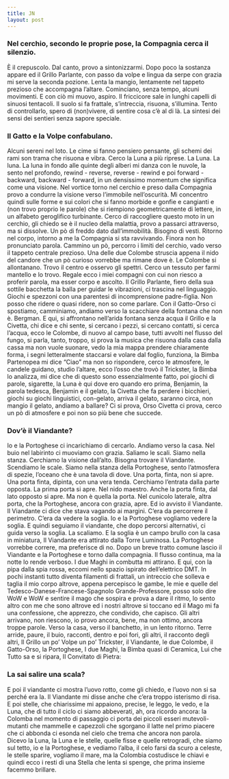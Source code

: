 ```yaml
---
title: JN
layout: post
---
```

### Nel cerchio, secondo le proprie pose, la Compagnia cerca il silenzio. 
È il crepuscolo. Dal canto, provo a sintonizzarmi. 
Dopo poco la sostanza appare ed il Grillo Parlante, con passo da volpe e lingua da serpe con grazia mi serve la seconda pozione. Lenta la mangio, lentamente nel tappeto prezioso che accompagna l’altare. 
Cominciano, senza tempo, alcuni movimenti. E con ciò mi muovo, aspiro. 
Il friccicore sale in lunghi capelli di sinuosi tentacoli. Il suolo si fa frattale, s’intreccia, risuona, s’illumina. 
Tento di controllarlo, spero di (non)vivere, di sentire cosa c’è al di là. 
La sintesi dei sensi dei sentieri senza sapore speciale. 

### Il Gatto e la Volpe confabulano. 
Alcuni sereni nel loto. Le cime si fanno pensiero pensante, gli schemi dei rami son trama che risuona e vibra. 
Cerco la Luna a più riprese. La Luna. La luna. La luna in fondo alle quinte degli alberi mi danza con le  nuvole, la sento nel profondo, rewind - reverse, reverse - rewind e poi forward - backward, backward -  forward, in un densissimo momentum che significa come una visione. 
Nel vortice torno nel cerchio e preso dalla Compagnia provo a condurre la visione verso l’immobile  nell’oscurità. Mi concentro quindi sulle forme e sui colori che si fanno morbide e gonfie e cangianti e (non trovo proprio le parole) che si riempiono geometricamente di lettere, in un alfabeto geroglifico  turbinante. Cerco di raccogliere questo moto in un cerchio, gli chiedo se è il nucleo della malattia, provo a passarci attraverso, ma si dissolve. 
Un pò di freddo dato dall’immobilità. Bisogno di vesti. Ritorno nel corpo, intorno a me la Compagnia si  sta ravvivando. Finora non ho pronunciato parola. Cammino un pò, percorro i limiti del cerchio, vado  verso il tappeto centrale prezioso. 
Una delle due Colombe struscia appena il nido del candore che un pò curioso vorrebbe ma rimane dove  è. Le Colombe si allontanano. 
Trovo il centro e osservo gli spettri. Cerco un tessuto per farmi mantello e lo trovo. Regale ecco i miei  compagni con cui non riesco a proferir parola, ma esser corpo e ascolto. Il Grillo Parlante, fiero della sua  sottile bacchetta la balla per guidar le vibrazioni, ci trascina nel linguaggio. Giochi e spezzoni con una  parentesi di incomprensione padre-figlia. Non posso che ridere o quasi ridere, non so come parlare. Con  il Gatto-Orso ci spostiamo, camminiamo, andiamo verso la scacchiare della fontana che non è. Bergman.  E qui, si affrontano nell’arida fontana senza acqua il Grillo e la Civetta, chi dice e chi sente, si cercano i  pezzi, si cercano contatti, si cerca l’acqua, ecco le Colombe, di nuovo al campo base, tutti avvolti nel flusso del fungo, si parla, tanto, troppo, si prova la musica che risuona dalla casa dalla cassa ma non vuole  suonare, vedo la mia mappa prendere chiaramente forma, i segni letteralmente staccarsi e volare dal  foglio, funziona, la Bimba Partenopea mi dice “Ciao” ma non so rispondere, cerco le atmosfere, le candele
guidano, studio l’altare, ecco l’osso che trovò il Trickster, la Bimba lo analizza, mi dice che di questo sono  essenzialmente fatto, poi giochi di parole, sigarette, la Luna è qui dove ero quando ero prima, Benjamin,  la parola tedesca, Benjamin e il gelato, la Civetta che fa perdere i bicchieri, giochi su giochi linguistici,  con-gelato, arriva il gelato, saranno circa, non mangio il gelato, andiamo a ballare? Ci si prova, Orso Civetta ci prova, cerco un pò di atmosfere e poi non so più bene che succede. 

### Dov’è il Viandante? 
Io e la Portoghese ci incarichiamo di cercarlo. 
Andiamo verso la casa. Nel buio nel labirinto ci muoviamo con grazia. Saliamo le scali. Siamo nella stanza. Cerchiamo la visione dall’alto. Bisogna trovare il Viandante. Scendiamo le scale. Siamo nella stanza della  Portoghese, sento l’atmosfera di spezie, l’oceano che è una tavola di dove. Una porta, finta, non si apre.  Una porta finta, dipinta, con una vera tenda. Cerchiamo l’entrata dalla parte opposta. La prima porta si  apre. Nel nido maestro. Anche la porta finta, dal lato opposto si apre. Ma non è quella la porta. Nel  cunicolo laterale, altra porta, che la Portoghese, ancora con grazia, apre. Ed io avvisto il Viandante. 
Il Viandante ci dice che stava vagando ai margini. C’era da percorrere il perimetro. C’era da vedere la  soglia. Io e la Portoghese vogliamo vedere la soglia. E quindi seguiamo il viandante, che dopo percorsi  alternativi, ci guida verso la soglia. La scaliamo. E la soglia è un campo brullo con la casa in miniatura, Il  Viandante era attirato dalla Torre Luminosa. La Portoghese vorrebbe correre, ma preferisce di no. Dopo  un breve tratto comune lascio il Viandante e la Portoghese e torno dalla compagnia. 
Il flusso continua, ma la notte lo rende verboso. 
I due Maghi in combutta mi attirano. E qui, con la pipa dalla spia rossa, eccomi nello spazio ispirato  dell’elettrico DMT. In pochi instanti tutto diventa filamenti di frattali, un intreccio che solleva e taglia il mio corpo altrove, appena percepisco le gambe, le mie e quelle del Tedesco-Danese-Francese-Spagnolo Grande-Professore, posso solo dire WoW e WoW e sentire il mago che sospira e prova a dare il ritmo, lo  sento altro con me che sono altrove ed i nostri altrove si toccano ed il Mago mi fa una confessione, che  apprezzo, che condivido, che capisco. 
Gli altri arrivano, non riescono, io provo ancora, bene, ma non ottimo, ancora troppe parole. 
Verso la casa, verso il banchetto, 
in un lento ritorno. Terre arride, paure, il buio, racconti,
dentro e poi fori, gli altri, il racconto degli altri, 
Il Grillo un po’ Volpe un po’ Trickster, il Viandante, le due Colombe, il Gatto-Orso, la Portoghese, I due  Maghi, la Bimba quasi di Ceramica, Lui che Tutto sa e si ripara, Il Convitato di Pietra: 
### La sai salire una scala? 
E poi il viandante ci mostra l’uovo rotto, come gli chiedo, e l’uovo non si sa perché era la. Il Viandante mi  disse anche che c’era troppo isterismo di risa. 
E poi stelle, che chiarissime mi appaiono, precise, le leggo, le vedo, e la Luna, che di tutto il ciclo ci siamo  abbeverati, ah, ora ricordo ancora: la Colomba nel momento di passaggio ci porta dei piccoli esseri  mutevoli-mutanti che mammelle e capezzoli che sgorgano il latte nel primo piacere che ci abbonda ci  esonda nel cielo che trema che ancora non parola. 
Dicevo la Luna, la Luna e le stelle, quelle fisse e quelle retrogradi, che siamo sul tetto, io e la Portoghese,  e vediamo l’alba, il celo farsi da scuro a celeste, le stelle sparire, vogliamo il mare, ma la Colombia  costudisce le chiavi e quindi ecco i resti di una Stella che lenta si spenge, che prima insieme facemmo  brillare. 
